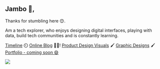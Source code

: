 

<!--
**BethanyJep/BethanyJep** is a ✨ _special_ ✨ repository because its `README.md` (this file) appears on your GitHub profile.
[![Top Langs](https://github-readme-stats.vercel.app/api/top-langs/?username=BethanyJep)](https://github.com/anuraghazra/github-readme-stats)
[![Bethany's github stats](https://github-readme-stats.vercel.app/api?username=bethanyjep)](https://github.com/anuraghazra/github-readme-stats)
Here are some ideas to get you started:
[![Bethany's github stats](https://github-readme-stats.vercel.app/api?username=bethanyjep)](https://github.com/anuraghazra/github-readme-stats)
[![Header](https://github.com/BethanyJep/100DaysOfDesign/blob/master/github-header-final.png "Header")](https://bethanyjep.live/)
![](https://img.shields.io/badge/Code-JavaScript-informational?style=flat&logo=<LOGO_NAME>&logoColor=white&color=2bbc8a)
[![Top Langs](https://github-readme-stats.vercel.app/api/top-langs/?username=BethanyJep)](https://github.com/anuraghazra/github-readme-stats)
-->

## Jambo 👋, 
Thanks for stumbling here 😊.

Am a tech explorer, who enjoys designing digital interfaces, playing with data, build tech communities and is constantly learning. 

[Timeline](https://changelog.bethanyjep.live/) ⏲️
[Online Blog](https://bethanyjep.live/) 👩‍💻!
[Product Design Visuals](https://www.playbook.com/s/bethanyjep/TGUwLjE9ooGeRKhx5QR5zS3E/SeGMfRB5FYin21gwH3b1d2XW) 🖌️
[Graphic Designs](https://www.playbook.com/s/bethanyjep/NKaaByixFTMArRbpJoprsWXV/R14uR6WfWSueQKxvw3KCgAra) 🖌️
[Portfolio - coming soon 😄]()

![](https://komarev.com/ghpvc/?username=BethanyJep&color=blue)

